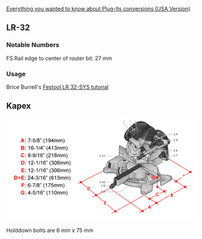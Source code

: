 [Everything you wanted to know about Plug-Its conversions (USA Version)](http://festoolownersgroup.com/festool-jigs-tool-enhancements/everything-you-wanted-to-know-about-plug-its-conversions-(usa-version)/)

## LR-32

### Notable Numbers

FS Rail edge to center of router bit: 27 mm

### Usage

Brice Burrell's [Festool LR 32-SYS tutorial](https://cdn.shopify.com/s/files/1/0027/0322/files/LR32_tutorial.pdf)

## Kapex

![](assets/kapex-dimensions.gif)

Holddown bolts are 6 mm x 75 mm
